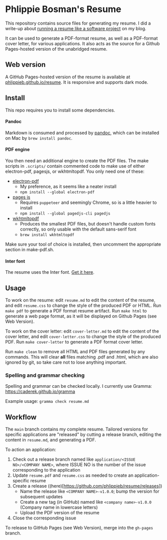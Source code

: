 # Phlippie Bosman's Resume

This repository contains source files for generating my resume. I did a write-up about [running a resume like a software project](https://phlippieb.bearblog.dev/the-resume-as-a-software-micro-project/) on my blog.

It can be used to generate a PDF-format resume, as well as a PDF-format cover letter, for various applications. It also acts as the source for a Github Pages-hosted version of the unabridged resume.

## Web version

A GitHub Pages-hosted version of the resume is available at [phlippieb.github.io/resume](https://phlippieb.github.io/resume). It is responsive and supports dark mode.

## Install

This repo requires you to install some dependencies.

#### Pandoc

Markdown is consumed and processed by [pandoc](https://pandoc.org/index.html), which can be installed on Mac by `brew install pandoc`.

#### PDF engine

You then need an additional engine to create the PDF files. The make scripts in `.scripts/` contain commented code to make use of either electron-pdf, pagesjs, or wkhtmltopdf. You only need one of these:

- [electron-pdf](https://github.com/fraserxu/electron-pdf)
  - My preference, as it seems like a neater install
  - `npm install --global electron-pdf`
- [pages js](https://pagedjs.org)
  - Requires `puppeteer` and seemingly Chrome, so is a little heavier to install
  - `npm install --global pagedjs-cli pagedjs`
- [wkhtmltopdf](https://github.com/wkhtmltopdf/wkhtmltopdf)
  - Produces the smallest PDF files, but doesn't handle custom fonts correctly, so only usable with the default sans-serif font
  - `brew install wkhtmltopdf`

Make sure your tool of choice is installed, then uncomment the appropriate section in make-pdf.sh.

#### Inter font

The resume uses the Inter font. [Get it here](https://rsms.me/inter/#).

## Usage

To work on the resume: edit `resume.md` to edit the content of the resume, and edit `resume.css` to change the style of the produced PDF or HTML. Run `make pdf` to generate a PDF format resume artifact. Run `make html` to generate a web page format, as it will be displayed on Github Pages (see Web Version).

To work on the cover letter: edit `cover-letter.md` to edit the content of the cover letter, and edit `cover-letter.css` to change the style of the produced PDF. Run `make cover-letter` to generate a PDF format cover letter.

Run `make clean` to remove all HTML and PDF files generated by any commands. This will clear **all** files matching .pdf and .html, which are also ignored by git, so take care not to lose anything important.

### Spelling and grammar checking

Spelling and grammar can be checked locally. I currently use Gramma: https://caderek.github.io/gramma

Example usage: `gramma check resume.md`

## Workflow

The `main` branch contains my complete resume. Tailored versions for specific applications are "released" by cutting a release branch, editing the content in `resume.md`, and generating a PDF.

To action an application:
1. Check out a release branch named like `application/<ISSUE NO>/<COMPANY NAME>`, where ISSUE NO is the number of the issue corresponding to the application
2. Update `resume.pdf` and `resume.css` as needed to create an application-specific resume
3. Create a release ((here)[https://github.com/phlippieb/resume/releases])
   - Name the release like `<COMPANY NAME>-v1.0.0`; bump the version for subsequent updates
   - Create a new tag (in GitHub) named like `<company name>-v1.0.0` (Company name in lowercase letters)
   - Upload the PDF version of the resume
4. Close the corresponding issue

To release to GitHub Pages (see Web Version), merge into the `gh-pages` branch.

